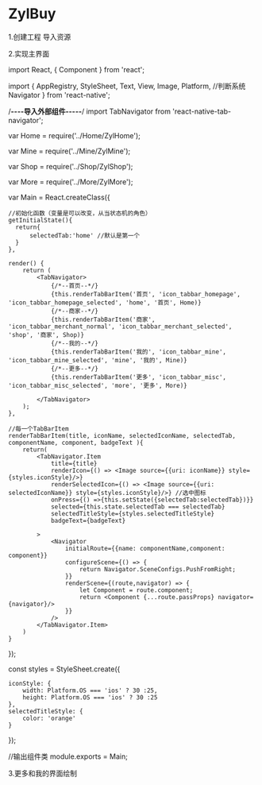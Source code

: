# ZylBuy
1.创建工程  导入资源


2.实现主界面

import React, { Component } from 'react';


import {
    AppRegistry,
    StyleSheet,
    Text,
    View,
    Image,
    Platform, //判断系统
    Navigator
} from 'react-native';



/**----导入外部组件-----**/
import TabNavigator from 'react-native-tab-navigator';

var Home = require('../Home/ZylHome');

var Mine = require('../Mine/ZylMine');

var Shop = require('../Shop/ZylShop');

var More = require('../More/ZylMore');

var Main = React.createClass({

    //初始化函数（变量是可以改变，从当状态机的角色）
    getInitialState(){
      return{
          selectedTab:'home' //默认是第一个
      }
    },

    render() {
        return (
            <TabNavigator>
                {/*--首页--*/}
                {this.renderTabBarItem('首页', 'icon_tabbar_homepage', 'icon_tabbar_homepage_selected', 'home', '首页', Home)}
                {/*--商家--*/}
                {this.renderTabBarItem('商家', 'icon_tabbar_merchant_normal', 'icon_tabbar_merchant_selected', 'shop', '商家', Shop)}
                {/*--我的--*/}
                {this.renderTabBarItem('我的', 'icon_tabbar_mine', 'icon_tabbar_mine_selected', 'mine', '我的', Mine)}
                {/*--更多--*/}
                {this.renderTabBarItem('更多', 'icon_tabbar_misc', 'icon_tabbar_misc_selected', 'more', '更多', More)}

            </TabNavigator>
        );
    },

    //每一个TabBarItem
    renderTabBarItem(title, iconName, selectedIconName, selectedTab, componentName, component, badgeText ){
        return(
            <TabNavigator.Item
                title={title}
                renderIcon={() => <Image source={{uri: iconName}} style={styles.iconStyle}/>}
                renderSelectedIcon={() => <Image source={{uri: selectedIconName}} style={styles.iconStyle}/>} //选中图标
                onPress={() =>{this.setState({selectedTab:selectedTab})}}
                selected={this.state.selectedTab === selectedTab}
                selectedTitleStyle={styles.selectedTitleStyle}
                badgeText={badgeText}

            >
                <Navigator
                    initialRoute={{name: componentName,component: component}}
                    configureScene={() => {
                        return Navigator.SceneConfigs.PushFromRight;
                    }}
                    renderScene={(route,navigator) => {
                        let Component = route.component;
                        return <Component {...route.passProps} navigator={navigator}/>
                    }}
                />
            </TabNavigator.Item>
        )
    }


});

const styles = StyleSheet.create({

    iconStyle: {
        width: Platform.OS === 'ios' ? 30 :25,
        height: Platform.OS === 'ios' ? 30 :25
    },
    selectedTitleStyle: {
        color: 'orange'
    }
});

//输出组件类
module.exports = Main;


3.更多和我的界面绘制
